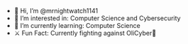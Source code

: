- 👋 Hi, I’m @mrnightwatch1141
- 👀 I’m interested in: Computer Science and Cybersecurity
- 🌱 I’m currently learning: Computer Science
- ⚔️ Fun Fact: Currently fighting against OliCyber🚩

<!---
mrnightwatch1141/mrnightwatch1141 is a ✨ special ✨ repository because its `README.md` (this file) appears on your GitHub profile.
You can click the Preview link to take a look at your changes.
--->
